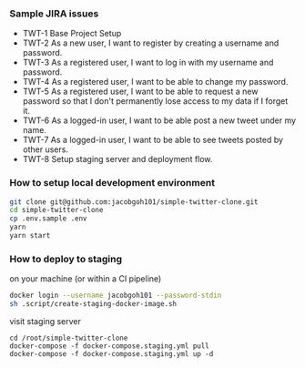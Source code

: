 ### Sample JIRA issues

- TWT-1 Base Project Setup
- TWT-2 As a new user, I want to register by creating a username and password.
- TWT-3 As a registered user, I want to log in with my username and password.
- TWT-4 As a registered user, I want to be able to change my password.
- TWT-5 As a registered user, I want to be able to request a new password so that I don't permanently lose access to my data if I forget it.
- TWT-6 As a logged-in user, I want to be able post a new tweet under my name.
- TWT-7 As a logged-in user, I want to be able to see tweets posted by other users.
- TWT-8 Setup staging server and deployment flow.

### How to setup local development environment

```sh
git clone git@github.com:jacobgoh101/simple-twitter-clone.git
cd simple-twitter-clone
cp .env.sample .env
yarn
yarn start
```

### How to deploy to staging

on your machine (or within a CI pipeline)

```sh
docker login --username jacobgoh101 --password-stdin
sh .script/create-staging-docker-image.sh
```

visit staging server
```
cd /root/simple-twitter-clone
docker-compose -f docker-compose.staging.yml pull
docker-compose -f docker-compose.staging.yml up -d
```
